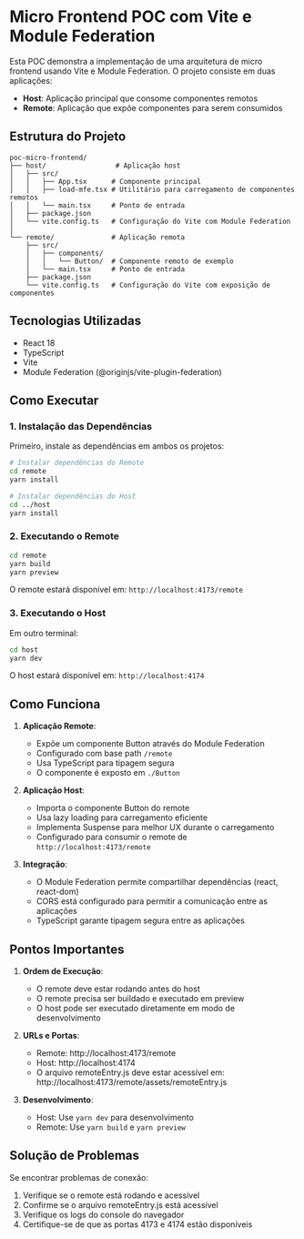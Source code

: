 # Micro Frontend POC com Vite e Module Federation

Esta POC demonstra a implementação de uma arquitetura de micro frontend usando Vite e Module Federation. O projeto consiste em duas aplicações:

- **Host**: Aplicação principal que consome componentes remotos
- **Remote**: Aplicação que expõe componentes para serem consumidos

## Estrutura do Projeto

```
poc-micro-frontend/
├── host/                 # Aplicação host
│   ├── src/
│   │   ├── App.tsx      # Componente principal
│   │   ├── load-mfe.tsx # Utilitário para carregamento de componentes remotos
│   │   └── main.tsx     # Ponto de entrada
│   ├── package.json
│   └── vite.config.ts   # Configuração do Vite com Module Federation
│
└── remote/              # Aplicação remota
    ├── src/
    │   ├── components/
    │   │   └── Button/  # Componente remoto de exemplo
    │   └── main.tsx     # Ponto de entrada
    ├── package.json
    └── vite.config.ts   # Configuração do Vite com exposição de componentes
```

## Tecnologias Utilizadas

- React 18
- TypeScript
- Vite
- Module Federation (@originjs/vite-plugin-federation)

## Como Executar

### 1. Instalação das Dependências

Primeiro, instale as dependências em ambos os projetos:

```bash
# Instalar dependências do Remote
cd remote
yarn install

# Instalar dependências do Host
cd ../host
yarn install
```

### 2. Executando o Remote

```bash
cd remote
yarn build
yarn preview
```

O remote estará disponível em: `http://localhost:4173/remote`

### 3. Executando o Host

Em outro terminal:
```bash
cd host
yarn dev
```

O host estará disponível em: `http://localhost:4174`

## Como Funciona

1. **Aplicação Remote**:
   - Expõe um componente Button através do Module Federation
   - Configurado com base path `/remote`
   - Usa TypeScript para tipagem segura
   - O componente é exposto em `./Button`

2. **Aplicação Host**:
   - Importa o componente Button do remote
   - Usa lazy loading para carregamento eficiente
   - Implementa Suspense para melhor UX durante o carregamento
   - Configurado para consumir o remote de `http://localhost:4173/remote`

3. **Integração**:
   - O Module Federation permite compartilhar dependências (react, react-dom)
   - CORS está configurado para permitir a comunicação entre as aplicações
   - TypeScript garante tipagem segura entre as aplicações

## Pontos Importantes

1. **Ordem de Execução**:
   - O remote deve estar rodando antes do host
   - O remote precisa ser buildado e executado em preview
   - O host pode ser executado diretamente em modo de desenvolvimento

2. **URLs e Portas**:
   - Remote: http://localhost:4173/remote
   - Host: http://localhost:4174
   - O arquivo remoteEntry.js deve estar acessível em: http://localhost:4173/remote/assets/remoteEntry.js

3. **Desenvolvimento**:
   - Host: Use `yarn dev` para desenvolvimento
   - Remote: Use `yarn build` e `yarn preview`

## Solução de Problemas

Se encontrar problemas de conexão:

1. Verifique se o remote está rodando e acessível
2. Confirme se o arquivo remoteEntry.js está acessível
3. Verifique os logs do console do navegador
4. Certifique-se de que as portas 4173 e 4174 estão disponíveis
